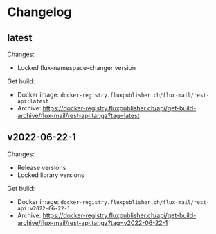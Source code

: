 # Changelog

## latest

Changes:

- Locked flux-namespace-changer version

Get build:

- Docker image: `docker-registry.fluxpublisher.ch/flux-mail/rest-api:latest`
- Archive: https://docker-registry.fluxpublisher.ch/api/get-build-archive/flux-mail/rest-api.tar.gz?tag=latest

## v2022-06-22-1

Changes:

- Release versions
- Locked library versions

Get build:

- Docker image: `docker-registry.fluxpublisher.ch/flux-mail/rest-api:v2022-06-22-1`
- Archive: https://docker-registry.fluxpublisher.ch/api/get-build-archive/flux-mail/rest-api.tar.gz?tag=v2022-06-22-1
